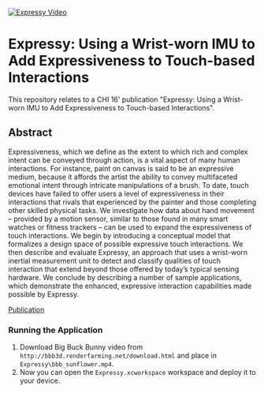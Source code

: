 [![Expressy Video](https://img.youtube.com/vi/AHU7XMV9mQk/0.jpg)](https://www.youtube.com/watch?v=AHU7XMV9mQk)
# Expressy: Using a Wrist-worn IMU to Add Expressiveness to Touch-based Interactions
This repository relates to a CHI 16' publication "Expressy: Using a Wrist-worn IMU to Add Expressiveness to Touch-based Interactions".
## Abstract
Expressiveness, which we define as the extent to which rich and complex intent can be conveyed through action, is a vital aspect of many human interactions. For instance, paint on canvas is said to be an expressive medium, because it affords the artist the ability to convey multifaceted emotional intent through intricate manipulations of a brush. To date, touch devices have failed to offer users a level of expressiveness in their interactions that rivals that experienced by the painter and those completing other skilled physical tasks. We investigate how data about hand movement – provided by a motion sensor, similar to those found in many smart watches or fitness trackers – can be used to expand the expressiveness of touch interactions. We begin by introducing a conceptual model that formalizes a design space of possible expressive touch interactions. We then describe and evaluate Expressy, an approach that uses a wrist-worn inertial measurement unit to detect and classify qualities of touch interaction that extend beyond those offered by today’s typical sensing hardware. We conclude by describing a number of sample applications, which demonstrate the enhanced, expressive interaction capabilities made possible by Expressy.

[Publication](http://dx.doi.org/10.1145/2858036.2858223)

### Running the Application

1. Download Big Buck Bunny video from `http://bbb3d.renderfarming.net/download.html` and place in `Expressy\bbb_sunflower.mp4`.
2. Now you can open the `Expressy.xcworkspace` workspace and deploy it to your device.
